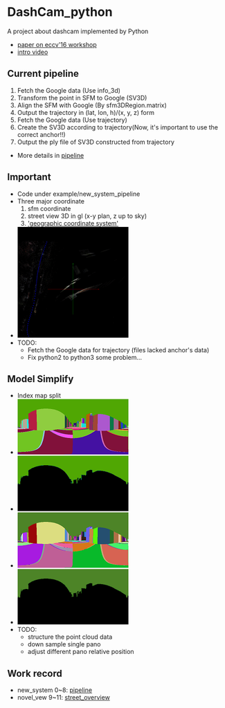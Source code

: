 # DashCam_python
A project about dashcam implemented by Python
- [paper on eccv'16 workshop](http://link.springer.com/chapter/10.1007/978-3-319-46604-0_10)
- [intro video](https://www.youtube.com/watch?v=qeIMMk8E17o)

## Current pipeline
1. Fetch the Google data (Use info_3d)
2. Transform the point in SFM to Google (SV3D)
3. Align the SFM with Google (By sfm3DRegion.matrix)
4. Output the trajectory in (lat, lon, h)/(x, y, z) form
5. Fetch the Google data (Use trajectory)
6. Create the SV3D according to trajectory(Now, it's important to use the correct anchor!!)
7. Output the ply file of SV3D constructed from trajectory
- More details in [pipeline](src/pipeline.pptx)

## Important
- Code under example/new_system_pipeline
- Three major coordinate
  1. sfm coordinate
  2. street view 3D in gl (x-y plan, z up to sky) 
  3. ['geographic coordinate system'](https://en.wikipedia.org/wiki/ECEF)
- ![pipeline](src/pipeline.gif)
- TODO:
  - Fetch the Google data for trajectory (files lacked anchor's data)
  - Fix python2 to python3 some problem...

## Model Simplify
- Index map split
- ![indexPNG](src/index_map.png)
- ![indexGIF](src/index_map.gif)
- ![splitPNG](src/split_map.png)
- ![splitGIF](src/split_map.gif)
- TODO:
  - structure the point cloud data
  - down sample single pano
  - adjust different pano relative position

## Work record
- new_system 0~8: [pipeline](src/pipeline.pptx)
- novel_vew 9~11: [street_overview](src/pipeline.pptx)